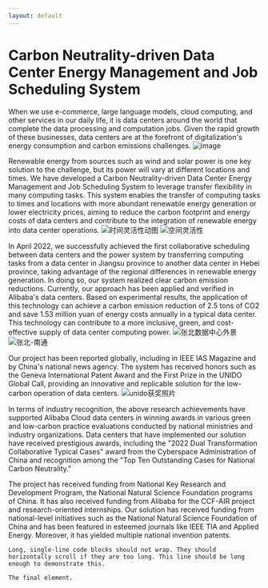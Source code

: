 ```yaml
---
layout: default
---
```


# Carbon Neutrality-driven Data Center Energy Management and Job Scheduling System

When we use e-commerce, large language models, cloud computing, and other services in our daily life, it is data centers around the world that complete the data processing and computation jobs. Given the rapid growth of these businesses, data centers are at the forefront of digitalization's energy consumption and carbon emissions challenges.
![image](https://github.com/ncepu-alibaba/0124_test_cayman.github.io/assets/157337916/6f466776-62e3-4654-8e09-6215aea8a15b)

Renewable energy from sources such as wind and solar power is one key solution to the challenge, but its power will vary at different locations and times. We have developed a Carbon Neutrality-driven Data Center Energy Management and Job Scheduling System to leverage transfer flexibility in many computing tasks. This system enables the transfer of computing tasks to times and locations with more abundant renewable energy generation or lower electricity prices, aiming to reduce the carbon footprint and energy costs of data centers and contribute to the integration of renewable energy into data center operations.
![时间灵活性动图](https://github.com/ncepu-alibaba/0124_test_cayman.github.io/assets/157337916/998020f6-5018-4c88-a6c2-72bbd3352a2b)
![空间灵活性](https://github.com/ncepu-alibaba/0124_test_cayman.github.io/assets/157337916/67363c26-18f1-4181-9014-58be9dcc40e9)

In April 2022, we successfully achieved the first collaborative scheduling between data centers and the power system by transferring computing tasks from a data center in Jiangsu province to another data center in Hebei province, taking advantage of the regional differences in renewable energy generation. In doing so, our system realized clear carbon emission reductions.
Currently, our approach has been applied and verified in Alibaba's data centers. Based on experimental results, the application of this technology can achieve a carbon emission reduction of 2.5 tons of CO2 and save 1.53 million yuan of energy costs annually in a typical data center. This technology can contribute to a more inclusive, green, and cost-effective supply of data center computing power.
![张北数据中心外景](https://github.com/ncepu-alibaba/0124_test_cayman.github.io/assets/157337916/dc88d8d9-9061-4456-a6a1-e026301e604b)
![张北-南通](https://github.com/ncepu-alibaba/0124_test_cayman.github.io/assets/157337916/ce9282f8-e314-4d5d-a674-06d55342c370)

Our project has been reported globally, including in IEEE IAS Magazine and by China's national news agency. The system has received honors such as the Geneva International Patent Award and the First Prize in the UNIDO Global Call, providing an innovative and replicable solution for the low-carbon operation of data centers.
![unido获奖照片](https://github.com/ncepu-alibaba/0124_test_cayman.github.io/assets/157337916/43d1ab47-8a9a-4cfe-91ec-2ec5d10a8a7b)

In terms of industry recognition, the above research achievements have supported Alibaba Cloud data centers in winning awards in various green and low-carbon practice evaluations conducted by national ministries and industry organizations. Data centers that have implemented our solution have received prestigious awards, including the "2022 Dual Transformation Collaborative Typical Cases" award from the Cyberspace Administration of China and recognition among the "Top Ten Outstanding Cases for National Carbon Neutrality."

The project has received funding from National Key Research and Development Program, the National Natural Science Foundation programs of China. It has also received funding from Alibaba for the CCF-AIR project and research-oriented internships. Our solution has received funding from national-level initiatives such as the National Natural Science Foundation of China and has been featured in esteemed journals like IEEE TIA and Applied Energy. Moreover, it has yielded multiple national invention patents. 




```
Long, single-line code blocks should not wrap. They should horizontally scroll if they are too long. This line should be long enough to demonstrate this.
```

```
The final element.
```
